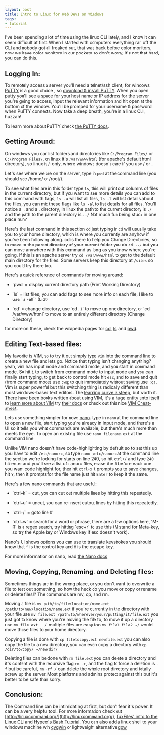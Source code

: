 ```yaml
--- 
layout: post 
title: Intro to Linux for Web Devs on Windows 
tags:
- tutorial
--- 
```


I've been spending a lot of time using the linux CLI lately, and I know it can
seem difficult at first. When I started with computers everything ran off the
CLI and nobody got all freaked out, that was back before color monitors, now
we have color monitors in our pockets so don't worry, it's not that hard, you
can do this.

## Logging In:

To remotely access a server you'll need a telnet/ssh client, for windows
[PuTTY](http://www.putty.org/) is a good choice , so [download & install
PuTTY](http://www.chiark.greenend.org.uk/~sgtatham/putty/download.html).  When
you open putty you'll see a space for your host name or IP address for the
server you're going to access,  input the relevant information and hit open at
the bottom of the window. You'll be promped for your username & password when
PuTTY connects. Now take a deep breath, you're in a linux CLI, huzzah!

To learn more about PuTTY check [the PuTTY
docs](http://the.earth.li/~sgtatham/putty/0.61/htmldoc/).

## Getting Around:

On windows you can list folders and directories like `C:/Program Files/` or
`C:\Program Files\`, on linux it's `/var/www/html` (for apache's default html
directory), so linux is /-only, where windows doesn't care if you use / or \.

Let's see where we are on the server, type in `pwd` at the command line (you
should see /home/ or /root/).

To see what files are in this folder type `ls`, this will print out columns of
files in the current directory, but if you want to see more details you can
add to this command with flags, `ls -a` will list all files, `ls -l` will list
details about the files, you can mix these flags like `ls -al` to list details
for all files. You'll notice a .. and a . directory, In linux the path to the
current directory is `./` and the path to the parent directory is `../` Not
much fun being stuck in one place huh?

Here's the last command in this section `cd` just typing in `cd` will usually
take you to your home directory, which is where you currently are anyhow if
you've been following along. cd is there to help you Change Directories, so to
move to the parent directory of your current folder you do `cd ../` but you
can move anywhere with this command as long as you know where you're going. If
this is an apache server try `cd /var/www/html` to get to the default main
directory for the files. Some servers keep this directory at `/sites` so you
could try there too.

Here's a quick reference of commands for moving around:

* <p>`pwd` = display current directory path (Print Working Directory)

* <p>`ls` = list files, you can add flags to see more info on each file, I like to use `ls -alF` (LiSt) 

* <p>`cd` = change directory, use `cd ../` to move up one directory, or `cd /var/www/html` to move to an entirely different directory (Change Directory)

for more on these, check the wikipedia pages for
[cd](http://en.wikipedia.org/wiki/Cd_\(command\)),
[ls](http://en.wikipedia.org/wiki/Ls), and
[pwd](http://en.wikipedia.org/wiki/Pwd).

## Editing Text-based files:

My favorite is VIM, so to try it out simply type `vim` into the
command line to create a new file and lets go. Notice that typing isn't
changing anything? yeah, vim has input mode and command mode, and you start in
command mode. So hit `i` to switch from command mode to input mode and you can
finally start typing, to get back to control mode hit `esc`, and to save and
quit (from command mode) use `:wq`; to quit immediately without saving use
`:q!`. Vim is super powerful but this switching thing is radically different than most windows-based 
text editors. The [learning curve is steep](http://yehudakatz.com/2010/07/29/everyone-who-tried-to-convince-me-to-use-vim-was-wrong/), but worth it.
There have been books written about using VIM, it's a
huge entity unto itself to [learn more about VIM](http://www.vim.org/docs.php)
try [their docs](http://www.vim.org/docs.php) or check out this nice [VIM
Cheat-sheet](http://michael.peopleofhonoronly.com/vim/).

Lets use something simpler for now: [nano](http://www.nano-editor.org/). type
in `nano` at the command line to open a new file, start typing you're already
in input mode, and there's a UI so it tells you what commands are available,
but there's much more than meets the eye. To open an existing file use `nano
filename.ext` at the command line

Unlike VIM nano doesn't have code-highlighting by default so to set this up
you have to edit `/etc/nanorc`, so type `nano /etc/nanorc` at the command line
the section we're looking for starts on line 240, so hit `ctrl+/` and type
`240` hit enter and you'll see a list of nanorc files, erase the # before each
one you want code highlight for, then hit `ctrl+x` it prompts you to save
changes, hit `Y`, then it prompts for the file name just hit `Enter` to keep
it the same.

Here's a few nano commands that are useful:

* <p>`ctrl+k` = cut, you can cut out multiple lines by hitting this repeatedly.

* <p>`ctrl+u` = uncut, you can re-insert cutout lines by hitting this repeatedly.

* <p>`ctrl+/` = goto line #

* <p>`ctrl+w` = search for a word or phrase, there are a few options here, 'M-R' is a regex search, try hitting `esc+r` to use this (M stand for Meta-key, so try the Apple key or Windows key if esc doesn't work).

Nano's UI shows options you can use to translate keystrokes you should know
that `^` is the control key and `M` is the escape key.

For more information on nano, read [the Nano docs](http://www.nano-editor.org/dist/v2.2/nano.html)

## Moving, Copying, Renaming, and Deleting files:

Sometimes things are in the wrong place, or you don't want to overwrite a file
to test out something, so how the heck do you move or copy or rename or delete
files!? The commands are mv, cp, and rm.

Moving a file is `mv path/to/file/location/name.ext
/path/to/new/location/name.ext` if you're currently in the directory with your
file use `mv file.ext /path/to/wherever/your/putting/it/file.ext` you just
got to know where you're moving the file to, to move it up a directory use `mv
file.ext ../`, multiple files are easy too `mv file1 file2 ~/` would move
those files to your home directory.

Copying a file is done with `cp filetocopy.ext newfile.ext` you can also copy
the file to a new directory, you can even copy a directory with `cp
/dir/to/copy/ ~/new/dir/`

Deleting files can be done with `rm file.ext` you can delete a directory and
it's content with the recursive flag `rm -r`, and the flag to force a deletion is `-f` but be
careful, `rm -rf /` can delete the whole root directory and totally screw up
the server. Most platforms and admins protect against this but it's better to
be safe than sorry.

## Conclusion:

The Command line can be intimidating at first, but don't fear it's power. It
can be a very helpful tool. For more information check out
[http://linuxcommand.org/](http://linuxcommand.org/), [TuxFiles' intro to the
Linux CLI](http://www.tuxfiles.org/linuxhelp/cli.html) and [Hypexr's Bash
Tutorial](http://www.hypexr.org/bash_tutorial.php). You can also add a linux
shell to your windows machine wth [cygwin](http://www.cygwin.com/) or lightweight
alternative [gow](https://github.com/bmatzelle/gow/wiki/)
